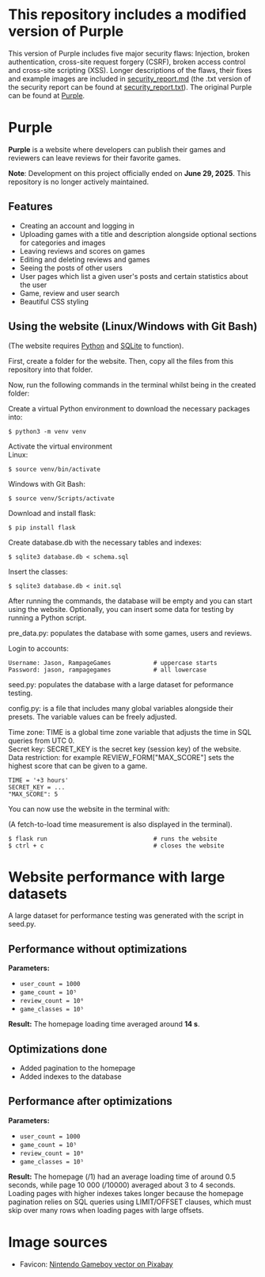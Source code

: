 # This repository includes a modified version of Purple
This version of Purple includes five major security flaws: Injection, broken authentication, cross-site request forgery (CSRF), broken access control and cross-site scripting (XSS). Longer descriptions of the flaws, their fixes and example images are included in [security_report.md](https://github.com/ChrisKK04/game-website-5-flaws/blob/main/security_report.md) (the .txt version of the security report can be found at [security_report.txt](https://github.com/ChrisKK04/game-website-5-flaws/blob/main/security_report.txt)). The original Purple can be found at [Purple](https://github.com/ChrisKK04/game-website).

# Purple

**Purple** is a website where developers can publish their games and reviewers can leave reviews for their favorite games.

**Note**: Development on this project officially ended on **June 29, 2025**. This repository is no longer actively maintained.

## Features

* Creating an account and logging in
* Uploading games with a title and description alongside optional sections for categories and images
* Leaving reviews and scores on games
* Editing and deleting reviews and games
* Seeing the posts of other users
* User pages which list a given user's posts and certain statistics about the user
* Game, review and user search
* Beautiful CSS styling

## Using the website (Linux/Windows with Git Bash)

(The website requires [Python](https://www.python.org/) and [SQLite](https://sqlite.org/) to function).

First, create a folder for the website. Then, copy all the files from this repository into that folder.

Now, run the following commands in the terminal whilst being in the created folder:  

Create a virtual Python environment to download the necessary packages into:
```
$ python3 -m venv venv
```
Activate the virtual environment  
Linux:
```
$ source venv/bin/activate
```
Windows with Git Bash:
```
$ source venv/Scripts/activate
```
Download and install flask:
```
$ pip install flask
```
Create database.db with the necessary tables and indexes:
```
$ sqlite3 database.db < schema.sql
```
Insert the classes:
```
$ sqlite3 database.db < init.sql
```

After running the commands, the database will be empty and you can start using the website. Optionally, you can insert some data for testing by running a Python script.

pre_data.py: populates the database with some games, users and reviews.

Login to accounts:
```
Username: Jason, RampageGames            # uppercase starts
Password: jason, rampagegames            # all lowercase
```

seed.py: populates the database with a large dataset for peformance testing.

config.py: is a file that includes many global variables alongside their presets. The variable values can be freely adjusted.

Time zone: TIME is a global time zone variable that adjusts the time in SQL queries from UTC 0.  
Secret key: SECRET_KEY is the secret key (session key) of the website.  
Data restriction: for example REVIEW_FORM["MAX_SCORE"] sets the highest score that can be given to a game.
```
TIME = '+3 hours'
SECRET_KEY = ...
"MAX_SCORE": 5
```

You can now use the website in the terminal with:

(A fetch-to-load time measurement is also displayed in the terminal).
```
$ flask run                              # runs the website
$ ctrl + c                               # closes the website
```

# Website performance with large datasets

A large dataset for performance testing was generated with the script in seed.py.

## Performance without optimizations

**Parameters:**
* `user_count = 1000`
* `game_count = 10⁵`
* `review_count = 10⁶`
* `game_classes = 10⁵`

**Result:**
The homepage loading time averaged around **14 s**.

## Optimizations done
* Added pagination to the homepage
* Added indexes to the database

## Performance after optimizations

**Parameters:**
* `user_count = 1000`
* `game_count = 10⁵`
* `review_count = 10⁶`
* `game_classes = 10⁵`

**Result:**
The homepage (/1) had an average loading time of around 0.5 seconds, while page 10 000 (/10000) averaged about 3 to 4 seconds. Loading pages with higher indexes takes longer because the homepage pagination relies on SQL queries using LIMIT/OFFSET clauses, which must skip over many rows when loading pages with large offsets.

# Image sources
- Favicon: [Nintendo Gameboy vector on Pixabay](https://pixabay.com/vectors/nintendo-gameboy-gameboy-nintendo-4003938/)